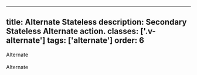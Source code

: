 <!--
 *              Copyright (c) 2025 Visa, Inc.
 *
 * Licensed under the Apache License, Version 2.0 (the "License");
 * you may not use this file except in compliance with the License.
 * You may obtain a copy of the License at
 *
 *         http://www.apache.org/licenses/LICENSE-2.0
 *
 * Unless required by applicable law or agreed to in writing, software
 * distributed under the License is distributed on an "AS IS" BASIS,
 * WITHOUT WARRANTIES OR CONDITIONS OF ANY KIND, either express or implied.
 * See the License for the specific language governing permissions and
 * limitations under the License.
 *
 -->
---
title: Alternate Stateless
description: Secondary Stateless Alternate action. 
classes: ['.v-alternate']
tags: ['alternate']
order: 6
---

<div class="v-surface v-alternate" style="padding: var(--size-responsive-10);">
  <div class="v-action-stateless v-action-secondary">
    Alternate
  </div>
  <br/>
  <span class="v-action-stateless v-action-secondary">
    Alternate
  </span>
</div>
